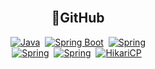 <!-- 타이틀 -->
<div align="center">
  <!--img src="https://capsule-render.vercel.app/api?type=cylinder&color=auto&height=100&section=header&text=OYH%20Repository&fontSize=60)"/-->
</div>

<br/>

<div align=center>
  <h2>🔗GitHub</h2>
  <a href="https://github.com/openjdk">
    <img alt="Java" src ="https://img.shields.io/badge/Java-FF9950.svg?&style=for-the-badge&logo=Java&logoColor=white"/><a/>&nbsp;
  <a href="https://github.com/spring-projects">
    <img alt="Spring Boot" src ="https://img.shields.io/badge/Spring Boot-6DB33F.svg?&style=for-the-badge&logo=Spring Boot&logoColor=white"/><a/>&nbsp;
  <a href="https://github.com/spring-projects">
    <img alt="Spring" src ="https://img.shields.io/badge/Spring-6DB33F.svg?&style=for-the-badge&logo=Spring&logoColor=white"/><a/>
  <br/>
  <a href="https://github.com/quartz-scheduler">
    <img alt="Spring" src ="https://img.shields.io/badge/Quartz-FFFFFF.svg?&style=for-the-badge&logo=quartz&logoColor=white"/><a/>&nbsp;
  <a href="https://github.com/mybatis">
    <img alt="Spring" src ="https://img.shields.io/badge/MyBatis-78b0ff.svg?&style=for-the-badge&logo=MyBatis&logoColor=white"/><a/>&nbsp;
  <a href="[https://github.com/mybatis](https://github.com/brettwooldridge/HikariCP)">
    <img alt="HikariCP" src ="https://img.shields.io/badge/HikariCP-65c4c7.svg?&style=for-the-badge&logo=HikariCP&logoColor=white"/><a/>&nbsp;
</div>

<br/>
<br/>
<br/>

